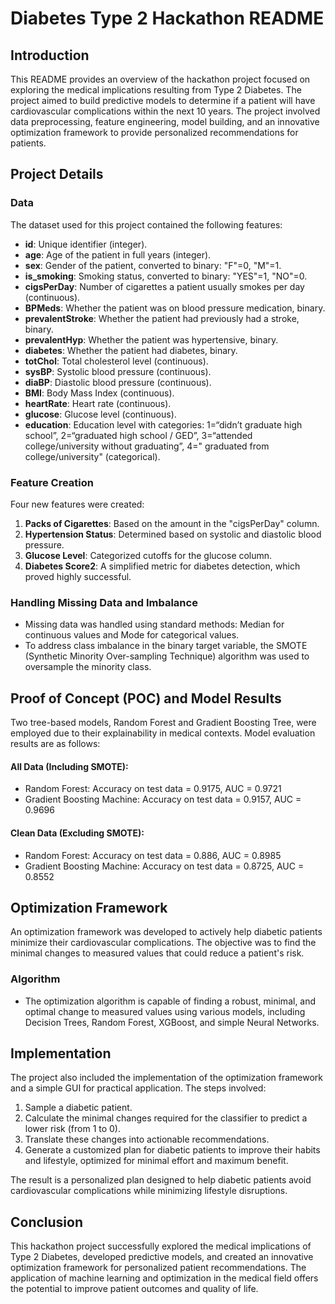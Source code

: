 # Diabetes Type 2 Hackathon README

## Introduction
This README provides an overview of the hackathon project focused on exploring the medical implications resulting from Type 2 Diabetes. The project aimed to build predictive models to determine if a patient will have cardiovascular complications within the next 10 years. The project involved data preprocessing, feature engineering, model building, and an innovative optimization framework to provide personalized recommendations for patients.

## Project Details

### Data
The dataset used for this project contained the following features:

- **id**: Unique identifier (integer).
- **age**: Age of the patient in full years (integer).
- **sex**: Gender of the patient, converted to binary: "F"=0, "M"=1.
- **is_smoking**: Smoking status, converted to binary: "YES"=1, "NO"=0.
- **cigsPerDay**: Number of cigarettes a patient usually smokes per day (continuous).
- **BPMeds**: Whether the patient was on blood pressure medication, binary.
- **prevalentStroke**: Whether the patient had previously had a stroke, binary.
- **prevalentHyp**: Whether the patient was hypertensive, binary.
- **diabetes**: Whether the patient had diabetes, binary.
- **totChol**: Total cholesterol level (continuous).
- **sysBP**: Systolic blood pressure (continuous).
- **diaBP**: Diastolic blood pressure (continuous).
- **BMI**: Body Mass Index (continuous).
- **heartRate**: Heart rate (continuous).
- **glucose**: Glucose level (continuous).
- **education**: Education level with categories: 1=“didn’t graduate high school”, 2=“graduated high school / GED”, 3=“attended college/university without graduating”, 4=" graduated from college/university" (categorical).

### Feature Creation
Four new features were created:

1. **Packs of Cigarettes**: Based on the amount in the "cigsPerDay" column.
2. **Hypertension Status**: Determined based on systolic and diastolic blood pressure.
3. **Glucose Level**: Categorized cutoffs for the glucose column.
4. **Diabetes Score2**: A simplified metric for diabetes detection, which proved highly successful.

### Handling Missing Data and Imbalance
- Missing data was handled using standard methods: Median for continuous values and Mode for categorical values.
- To address class imbalance in the binary target variable, the SMOTE (Synthetic Minority Over-sampling Technique) algorithm was used to oversample the minority class.

## Proof of Concept (POC) and Model Results
Two tree-based models, Random Forest and Gradient Boosting Tree, were employed due to their explainability in medical contexts. Model evaluation results are as follows:

#### All Data (Including SMOTE):
- Random Forest: Accuracy on test data = 0.9175, AUC = 0.9721
- Gradient Boosting Machine: Accuracy on test data = 0.9157, AUC = 0.9696

#### Clean Data (Excluding SMOTE):
- Random Forest: Accuracy on test data = 0.886, AUC = 0.8985
- Gradient Boosting Machine: Accuracy on test data = 0.8725, AUC = 0.8552

## Optimization Framework
An optimization framework was developed to actively help diabetic patients minimize their cardiovascular complications. The objective was to find the minimal changes to measured values that could reduce a patient's risk.

### Algorithm
- The optimization algorithm is capable of finding a robust, minimal, and optimal change to measured values using various models, including Decision Trees, Random Forest, XGBoost, and simple Neural Networks.

## Implementation
The project also included the implementation of the optimization framework and a simple GUI for practical application. The steps involved:

1. Sample a diabetic patient.
2. Calculate the minimal changes required for the classifier to predict a lower risk (from 1 to 0).
3. Translate these changes into actionable recommendations.
4. Generate a customized plan for diabetic patients to improve their habits and lifestyle, optimized for minimal effort and maximum benefit.

The result is a personalized plan designed to help diabetic patients avoid cardiovascular complications while minimizing lifestyle disruptions.

## Conclusion
This hackathon project successfully explored the medical implications of Type 2 Diabetes, developed predictive models, and created an innovative optimization framework for personalized patient recommendations. The application of machine learning and optimization in the medical field offers the potential to improve patient outcomes and quality of life.
